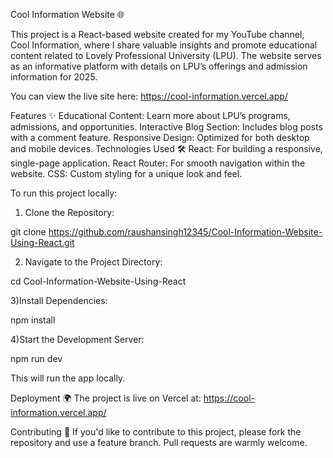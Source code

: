Cool Information Website 🌐

This project is a React-based website created for my YouTube channel, Cool Information, where I share valuable insights and promote educational content related to Lovely Professional University (LPU). The website serves as an informative platform with details on LPU’s offerings and admission information for 2025.

You can view the live site here: https://cool-information.vercel.app/

Features ✨
Educational Content: Learn more about LPU’s programs, admissions, and opportunities.
Interactive Blog Section: Includes blog posts with a comment feature.
Responsive Design: Optimized for both desktop and mobile devices.
Technologies Used 🛠️
React: For building a responsive, single-page application.
React Router: For smooth navigation within the website.
CSS: Custom styling for a unique look and feel.


To run this project locally:

1) Clone the Repository:

git clone https://github.com/raushansingh12345/Cool-Information-Website-Using-React.git

2) Navigate to the Project Directory:

cd Cool-Information-Website-Using-React

3)Install Dependencies:

npm install

4)Start the Development Server:

npm run dev

This will run the app locally.

Deployment 🌍
The project is live on Vercel at: https://cool-information.vercel.app/


Contributing 🤝
If you'd like to contribute to this project, please fork the repository and use a feature branch. Pull requests are warmly welcome.
